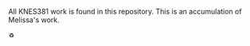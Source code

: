 All KNES381 work is found in this repository.
This is an accumulation of Melissa's work.

<p>&#9853;</p>
